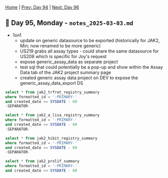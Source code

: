 [Home](../../main.md) | [Prev: Day 94](../02/notes_2025-02-28.md) | [Next: Day 96](./notes_2025-03-04.md)

## 📝 Day 95, Monday - `notes_2025-03-03.md`

- 1on1
    * update on generic datasource to be exported (historically for JAK2, Min; now renamed to be more generic)
    * US219 grabs all assay types - could share the same datasource for US208 which is specific for Joy's request
    * expose generic_assay_data as separate project
    * test sql that could potentially be a pop-up and show within the Assay Data tab of the JAK2 project summary page 
    * created generic assay data project on DEV to expose the generic_assay_data_export DS

```sql
select * from jak2_trfret_registry_summary
where formatted_id = '-PRIMARY-'
and created_date >= SYSDATE - 60
-SEPARATOR-

select * from jak2_a_lisa_registry_summary
where formatted_id = '-PRIMARY-'
and created_date >= SYSDATE - 60
-SEPARATOR-

select * from jak2_hibit_registry_summary
where formatted_id = '-PRIMARY-'
and created_date >= SYSDATE - 60
-SEPARATOR-

select * from jak2_prolif_summary
where formatted_id = '-PRIMARY-'
and created_date >= SYSDATE - 60
```
